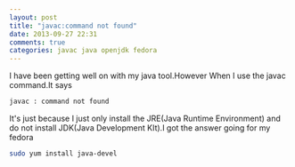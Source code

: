 ```yaml
---
layout: post
title: "javac:command not found"
date: 2013-09-27 22:31
comments: true
categories: javac java openjdk fedora
---
```

I have been getting well on with my java tool.However When I use the javac command.It says 
```bash
javac : command not found
```
It's just because I just only install the JRE(Java Runtime Environment) and do not install JDK(Java Development KIt).I got the answer going for my fedora
```bash
sudo yum install java-devel
```
